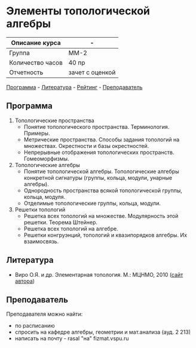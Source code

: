 # Элементы топологической алгебры

Описание курса      | -
---                 | ---
Группа              | ММ-2
Количество часов    | 40 пр
Отчетность          | зачет с оценкой

[Программа](#Программа) - [Литература](#Литература) - [Рейтинг](#Рейтинг) - [Преподаватель](#Преподаватель)

## Программа

1. Топологические пространства
    - Понятие топологического пространства. Терминология. Примеры.
    - Метрические пространства. Способы задания топологий на множествах. Окрестности и базы окрестностей.
    - Непрерывные отображения топологических пространств. Гомеоморфизмы.
2. Топологические алгебры
    - Понятие топологической алгебры. Топологические алгебры конкретной сигнатуры (группы, кольца, модули, унарные алгебры).
    - Однородность пространства всякой топологической группы, кольца, модуля.
    - Отделимые топологические группы, кольца, модули.
3. Решетки топологий
    - Решетка всех топологий на множестве. Модулярность этой решетки. Теорема Штейнер.
    - Решетка всех топологий на алгебре.
    - Решетки конгруэнций, топологий и квазипорядков алгебры. Их взаимосвязь.

## Литература

- Виро О.Я. и др. Элементарная топология. М.: МЦНМО, 2010 ([сайт автора](http://www.math.stonybrook.edu/~oleg/easymath/topoman/))

## Преподаватель

Преподавателя можно найти:

- по расписанию
- спросить на кафедре алгебры, геометрии и мат.анализа (ауд. 2 213)
- написать на почту - rasal "на" fizmat.vspu.ru
